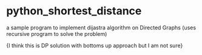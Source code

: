 # python_shortest_distance
a sample program to implement dijastra algorithm on Directed Graphs (uses recursive program to solve the problem)

{I think this is DP solution with bottoms up approach but I am not sure}
